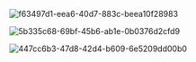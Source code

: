 
![f63497d1-eea6-40d7-883c-beea10f28983](https://github.com/user-attachments/assets/9f300db5-68ca-432c-a41e-9531998adf0b)


![5b335c68-69bf-45b6-ab1e-0b0376d2cfd9](https://github.com/user-attachments/assets/39baa092-d22a-4b75-a1a5-f90318d48b4b)

![447cc6b3-47d8-42d4-b609-6e5209dd00b0](https://github.com/user-attachments/assets/a6a0dc36-cb6d-4461-8d34-3cdf70a77caa)

